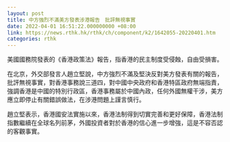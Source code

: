 ```yaml
---
layout: post
title: 中方強烈不滿美方發表涉港報告　批評無視事實
date: 2022-04-01 16:51:22.000000000 +08:00
link: https://news.rthk.hk/rthk/ch/component/k2/1642055-20220401.htm
categories: rthk
---
```


美國國務院發表的《香港政策法》報告，指香港的民主制度受侵蝕，自由受損害。

在北京，外交部發言人趙立堅說，中方強烈不滿及堅決反對美方發表有關的報告，批評無視事實，對香港事務說三道四，對中國中央政府和香港特區政府無端指責，強調香港是中國的特別行政區，香港事務屬於中國內政，任何外國無權干涉，美方應立即停止有關錯誤做法，在涉港問題上謹言慎行。

趙立堅表示，香港國安法實施以來，香港法制得到切實完善和更好保障，香港法制指數繼續在全球名列前茅，外國投資者對於香港的信心進一步增強，這是不容否認的客觀事實。
